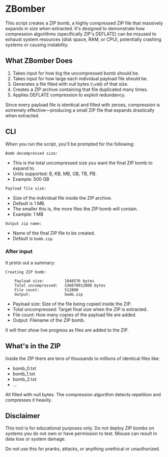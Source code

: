 # ZBomber

This script creates a ZIP bomb, a highly compressed ZIP file that massively expands in size when extracted. It's designed to demonstrate how compression algorithms (specifically ZIP's DEFLATE) can be misused to exhaust system resources (disk space, RAM, or CPU), potentially crashing systems or causing instability.

## What ZBomber Does

1. Takes input for how big the uncompressed bomb should be.
2. Takes input for how large each individual payload file should be.
3. Generates a file filled with null bytes (`\x00`) of that size.
4. Creates a ZIP archive containing that file duplicated many times.
5. Applies DEFLATE compression to exploit redundancy.

Since every payload file is identical and filled with zeroes, compression is extremely effective—producing a small ZIP file that expands drastically when extracted.

## CLI

When you run the script, you'll be prompted for the following:

`Bomb decompressed size:`

- This is the total uncompressed size you want the final ZIP bomb to expand to.
- Units supported: B, KB, MB, GB, TB, PB.
- Example: 500 GB

`Payload file size:`

- Size of the individual file inside the ZIP archive.
- Default is 1 MB.
- The smaller this is, the more files the ZIP bomb will contain.
- Example: 1 MB

`Output zip name:`

- Name of the final ZIP file to be created.
- Default is `bomb.zip`.

### After input

It prints out a summary:

```
Creating ZIP bomb:

    Payload size:         1048576 bytes
    Total uncompressed:   536870912000 bytes
    File count:           512000
    Output:               bomb.zip
```

- Payload size: Size of the file being copied inside the ZIP.
- Total uncompressed: Target final size when the ZIP is extracted.
- File count: How many copies of the payload file are added.
- Output: Filename of the ZIP bomb.

It will then show live progress as files are added to the ZIP.

## What's in the ZIP

Inside the ZIP there are tens of thousands to millions of identical files like:

- bomb_0.txt
- bomb_1.txt
- bomb_2.txt
- ...

All filled with null bytes. The compression algorithm detects repetition and compresses it heavily.

## Disclaimer

This tool is for educational purposes only. Do not deploy ZIP bombs on systems you do not own or have permission to test. Misuse can result in data loss or system damage.

Do not use this for pranks, attacks, or anything unethical or unauthorized.

